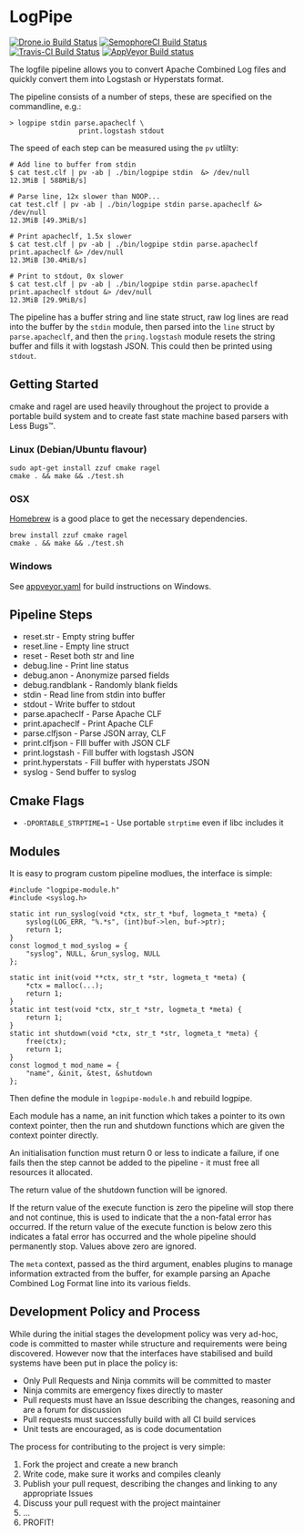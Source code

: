 # LogPipe

[![Drone.io Build Status](https://drone.io/github.com/HarryR/logpipe/status.png)](https://drone.io/github.com/HarryR/logpipe/latest)
[![SemophoreCI Build Status](https://semaphoreci.com/api/v1/projects/009f6bc1-43e6-4ab1-8b3a-50cc19cccaa8/633027/badge.svg)](https://semaphoreci.com/harryr/logpipe)
[![Travis-CI Build Status](https://travis-ci.org/HarryR/logpipe.svg)](https://travis-ci.org/HarryR/logpipe)
[![AppVeyor Build status](https://ci.appveyor.com/api/projects/status/lrx7m48u0220ql6t?svg=true)](https://ci.appveyor.com/project/harryr/logpipe)

The logfile pipeline allows you to convert Apache Combined Log files
and quickly convert them into Logstash or Hyperstats format.

The pipeline consists of a number of steps, these are specified
on the commandline, e.g.:

	> logpipe stdin parse.apacheclf \
					 print.logstash stdout

The speed of each step can be measured using the `pv` utlilty:

	# Add line to buffer from stdin
	$ cat test.clf | pv -ab | ./bin/logpipe stdin  &> /dev/null
	12.3MiB [ 588MiB/s]

	# Parse line, 12x slower than NOOP...
	cat test.clf | pv -ab | ./bin/logpipe stdin parse.apacheclf &> /dev/null
	12.3MiB [49.3MiB/s]

	# Print apacheclf, 1.5x slower
	$ cat test.clf | pv -ab | ./bin/logpipe stdin parse.apacheclf print.apacheclf &> /dev/null
	12.3MiB [30.4MiB/s]

	# Print to stdout, 0x slower
	$ cat test.clf | pv -ab | ./bin/logpipe stdin parse.apacheclf print.apacheclf stdout &> /dev/null
	12.3MiB [29.9MiB/s]

The pipeline has a buffer string and line state struct, raw log lines are read
into the buffer by the `stdin` module, then parsed into the `line` struct 
by `parse.apacheclf`, and then the `pring.logstash` module resets the string
buffer and fills it with logstash JSON. This could then be printed using `stdout`.

## Getting Started

cmake and ragel are used heavily throughout the project to provide a portable build system and to create fast state machine based parsers with Less Bugs™.

### Linux (Debian/Ubuntu flavour)

    sudo apt-get install zzuf cmake ragel
    cmake . && make && ./test.sh

### OSX

[Homebrew](http://brew.sh/) is a good place to get the necessary dependencies.

	brew install zzuf cmake ragel
	cmake . && make && ./test.sh

### Windows

See [appveyor.yaml](appveyor.yaml) for build instructions on Windows.

## Pipeline Steps

 * reset.str - Empty string buffer
 * reset.line - Empty line struct
 * reset - Reset both str and line
 * debug.line - Print line status
 * debug.anon - Anonymize parsed fields
 * debug.randblank - Randomly blank fields
 * stdin - Read line from stdin into buffer
 * stdout - Write buffer to stdout
 * parse.apacheclf - Parse Apache CLF
 * print.apacheclf - Print Apache CLF
 * parse.clfjson - Parse JSON array, CLF
 * print.clfjson - FIll buffer with JSON CLF
 * print.logstash - Fill buffer with logstash JSON
 * print.hyperstats - Fill buffer with hyperstats JSON
 * syslog - Send buffer to syslog

## Cmake Flags

 * `-DPORTABLE_STRPTIME=1` - Use portable `strptime` even if libc includes it

## Modules

It is easy to program custom pipeline modlues, the interface is simple:

	#include "logpipe-module.h"
	#include <syslog.h>

	static int run_syslog(void *ctx, str_t *buf, logmeta_t *meta) {
		syslog(LOG_ERR, "%.*s", (int)buf->len, buf->ptr);
		return 1;
	}
	const logmod_t mod_syslog = {
		"syslog", NULL, &run_syslog, NULL
	};

	static int init(void **ctx, str_t *str, logmeta_t *meta) {
		*ctx = malloc(...);
		return 1;
	}
	static int test(void *ctx, str_t *str, logmeta_t *meta) {
		return 1;
	}
	static int shutdown(void *ctx, str_t *str, logmeta_t *meta) {
		free(ctx);
		return 1;
	}
	const logmod_t mod_name = {
		"name", &init, &test, &shutdown
	};

Then define the module in `logpipe-module.h` and rebuild logpipe.

Each module has a name, an init function which takes a pointer to its own context pointer, then the run and shutdown functions which are given the context pointer directly.

An initialisation function must return 0 or less to indicate a failure, if one fails then the step cannot be added to the pipeline - it must free all resources it allocated.

The return value of the shutdown function will be ignored.

If the return value of the execute function is zero the pipeline will stop there and not continue, this is used to indicate that the a non-fatal error has occurred. If the return value of the execute function is below zero this indicates a fatal error has occurred and the whole pipeline should permanently stop. Values above zero are ignored.

The `meta` context, passed as the third argument, enables plugins to manage information extracted from the buffer, for example parsing an Apache Combined Log Format line into its various fields.


## Development Policy and Process

While during the initial stages the development policy was very ad-hoc, code is committed to master while structure and requirements were being discovered. However now that the interfaces have stabilised and build systems have been put in place the policy is:

 * Only Pull Requests and Ninja commits will be committed to master
 * Ninja commits are emergency fixes directly to master
 * Pull requests must have an Issue describing the changes, reasoning and are a forum for discussion
 * Pull requests must successfully build with all CI build services
 * Unit tests are encouraged, as is code documentation

The process for contributing to the project is very simple:

 1. Fork the project and create a new branch
 2. Write code, make sure it works and compiles cleanly
 4. Publish your pull request, describing the changes and linking to any appropriate Issues
 5. Discuss your pull request with the project maintainer
 6. ...
 7. PROFIT!
